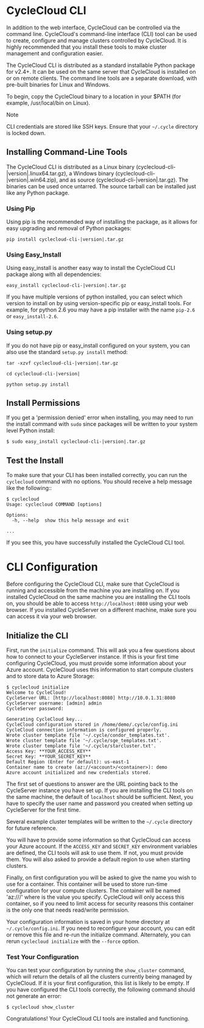 # CycleCloud CLI

In addition to the web interface, CycleCloud can be controlled via the command line.
CycleCloud's command-line interface (CLI) tool can be used to create, configure and
manage clusters controlled by CycleCloud. It is highly recommended that you install
these tools to make cluster management and configuration easier.

The CycleCloud CLI is distributed as a standard installable Python package for v2.4+.
It can be used on the same server that CycleCloud is installed on or on remote clients. The command line tools are a separate download, with pre-built binaries for Linux and Windows.

To begin, copy the CycleCloud binary to a location in your $PATH (for example, /usr/local/bin on Linux).

>[!Note]
>CLI credentials are stored like SSH keys. Ensure that your `~/.cycle` directory is locked down.

## Installing Command-Line Tools

The CycleCloud CLI is distributed as a Linux binary (cyclecloud-cli-|version|.linux64.tar.gz),
a Windows binary (cyclecloud-cli-|version|.win64.zip), and as source (cyclecloud-cli-|version|.tar.gz).
The binaries can be used once untarred. The source tarball can be installed just like any Python package.

### Using Pip

Using pip is the recommended way of installing the package, as it allows for easy upgrading and removal of Python packages:

    pip install cyclecloud-cli-|version|.tar.gz

### Using Easy_Install

Using easy_install is another easy way to install the CycleCloud CLI package along with all dependencies:

    easy_install cyclecloud-cli-|version|.tar.gz

If you have multiple versions of python installed, you can select which version to install on by using
version-specific pip or easy_install tools. For example, for python 2.6 you may have a pip installer with
the name ``pip-2.6`` or ``easy_install-2.6``.

### Using setup.py

If you do not have pip or easy_install configured on your system, you can also use the standard ``setup.py install`` method:

    tar -xzvf cyclecloud-cli-|version|.tar.gz

    cd cyclecloud-cli-|version|

    python setup.py install

## Install Permissions

If you get a 'permission denied' error when installing, you may need to run the install command with ``sudo`` since packages will be written to your system level Python install:

    $ sudo easy_install cyclecloud-cli-|version|.tar.gz

## Test the Install

To make sure that your CLI has been installed correctly, you can run the ``cyclecloud`` command with no options. You should receive a help message like the following::

    $ cyclecloud
    Usage: cyclecloud COMMAND [options]

    Options:
      -h, --help  show this help message and exit

    ...

If you see this, you have successfully installed the CycleCloud CLI tool.

# CLI Configuration

Before configuring the CycleCloud CLI, make sure that CycleCloud is running and accessible
from the machine you are installing on. If you installed CycleCloud on the same
machine you are installing the CLI tools on, you should be able to access ``http://localhost:8080``
using your web browser. If you installed CycleServer on a different machine, make sure you can access it via your web browser.

## Initialize the CLI

First, run the ``initialize`` command. This will ask you a few questions about how to connect to your
CycleServer instance. If this is your first time configuring CycleCloud, you must provide
some information about your Azure account. CycleCloud uses this information
to start compute clusters and to store data to Azure Storage:

    $ cyclecloud initialize
    Welcome to CycleCloud!
    CycleServer URL: [http://localhost:8080] http://10.0.1.31:8080
    CycleServer username: [admin] admin
    CycleServer password:

    Generating CycleCloud key...
    CycleCloud configuration stored in /home/demo/.cycle/config.ini
    CycleCloud connection information is configured properly.
    Wrote cluster template file '~/.cycle/condor_templates.txt'.
    Wrote cluster template file '~/.cycle/sge_templates.txt'.
    Wrote cluster template file '~/.cycle/starcluster.txt'.
    Access Key: **YOUR_ACCESS_KEY**
    Secret Key: **YOUR_SECRET_KEY**
    Default Region (Enter for default): us-east-1
    Container name to create (az://<account>/<container>): demo
    Azure account initialized and new credentials stored.

The first set of questions to answer are the URL pointing back to the CycleServer
instance you have set up. If you are installing the CLI tools on the same machine, the default of
``localhost`` should be sufficient. Next, you have to specify the user name and password
you created when setting up CycleServer for the first time.

Several example cluster templates will be written to the ``~/.cycle`` directory for future reference.

You will have to provide some information so that CycleCloud can access your Azure account.
If the ``ACCESS_KEY`` and ``SECRET_KEY`` environment variables are defined,
the CLI tools will ask to use them. If not, you must provide them. You will also
asked to provide a default region to use when starting clusters.

Finally, on first configuration you will be asked to give the name you wish to use for a container. This container will be used to store run-time configuration for your compute clusters. The container will be named 'az://<account>/<container>' where <container> is the value you specify. CycleCloud will only access this container, so if you need to limit access for security reasons this container is the only one that needs read/write permission.

Your configuration information is saved in your home directory at ``~/.cycle/config.ini``. If you need to reconfigure your account, you can edit or remove this file and re-run the initialize command. Alternately, you can rerun ``cyclecloud initialize`` with the ``--force`` option.

### Test Your Configuration

You can test your configuration by running the ``show_cluster`` command, which will return the details of all the clusters currently being managed by CycleCloud. If it is your first configuration, this list is likely to be empty. If you have configured the CLI tools correctly, the following command should not generate an error:

    $ cyclecloud show_cluster

Congratulations! Your CycleCloud CLI tools are installed and functioning.
